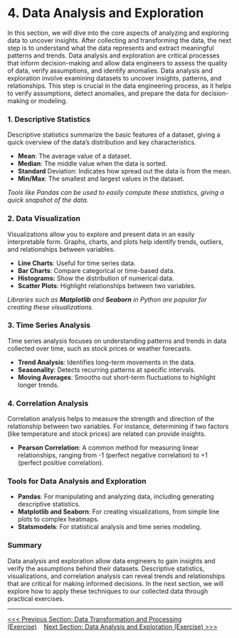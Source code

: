 # 4. Data Analysis and Exploration

In this section, we will dive into the core aspects of analyzing and exploring data to uncover insights. After collecting and transforming the data, the next step is to understand what the data represents and extract meaningful patterns and trends. Data analysis and exploration are critical processes that inform decision-making and allow data engineers to assess the quality of data, verify assumptions, and identify anomalies. Data analysis and exploration involve examining datasets to uncover insights, patterns, and relationships. This step is crucial in the data engineering process, as it helps to verify assumptions, detect anomalies, and prepare the data for decision-making or modeling.

### 1. Descriptive Statistics

Descriptive statistics summarize the basic features of a dataset, giving a quick overview of the data’s distribution and key characteristics.

- **Mean**: The average value of a dataset.
- **Median**: The middle value when the data is sorted.
- **Standard** Deviation: Indicates how spread out the data is from the mean.
- **Min/Max**: The smallest and largest values in the dataset.

*Tools like Pandas can be used to easily compute these statistics, giving a quick snapshot of the data.*

### 2. Data Visualization

Visualizations allow you to explore and present data in an easily interpretable form. Graphs, charts, and plots help identify trends, outliers, and relationships between variables.

- **Line Charts**: Useful for time series data.
- **Bar Charts**: Compare categorical or time-based data.
- **Histograms:** Show the distribution of numerical data.
- **Scatter Plots**: Highlight relationships between two variables.

*Libraries such as **Matplotlib** and **Seaborn** in Python are popular for creating these visualizations.*

### 3. Time Series Analysis

Time series analysis focuses on understanding patterns and trends in data collected over time, such as stock prices or weather forecasts.

- **Trend Analysis**: Identifies long-term movements in the data.
- **Seasonality**: Detects recurring patterns at specific intervals.
- **Moving Averages**: Smooths out short-term fluctuations to highlight longer trends.

### 4. Correlation Analysis

Correlation analysis helps to measure the strength and direction of the relationship between two variables. For instance, determining if two factors (like temperature and stock prices) are related can provide insights.

- **Pearson Correlation**: A common method for measuring linear relationships, ranging from -1 (perfect negative correlation) to +1 (perfect positive correlation).

### Tools for Data Analysis and Exploration

- **Pandas**: For manipulating and analyzing data, including generating descriptive statistics.
- **Matplotlib and Seaborn**: For creating visualizations, from simple line plots to complex heatmaps.
- **Statsmodels**: For statistical analysis and time series modeling.

### Summary

Data analysis and exploration allow data engineers to gain insights and verify the assumptions behind their datasets. Descriptive statistics, visualizations, and correlation analysis can reveal trends and relationships that are critical for making informed decisions. In the next section, we will explore how to apply these techniques to our collected data through practical exercises.

---

[<<< Previous Section: Data Transformation and Processing (Exercise)](3.%20Data%20Transformation%20and%20Processing%20(Exercise).md)    [Next Section: Data Analysis and Exploration (Exercise) >>>](4.%20Data%20Analysis%20and%20Exploration%20(Exercise).md)